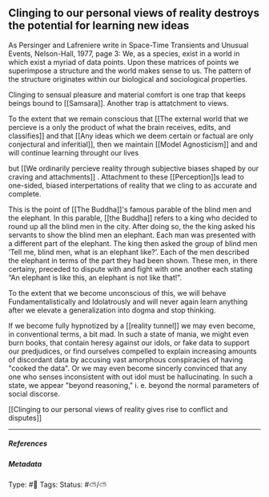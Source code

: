 ## Clinging to our personal views of reality destroys the potential for learning new ideas # 

As Persinger and Lafreniere write in Space-Time Transients and Unusual Events, Nelson-Hall, 1977, page 3: We, as a species, exist in a world in which exist a myriad of data points. Upon these matrices of points we superimpose a structure and the world makes sense to us. The pattern of the structure originates within our biological and sociological properties.

Clinging to sensual pleasure and material comfort is one trap that keeps beings bound to [[Samsara]]. Another trap is attatchment to views.

To the extent that we remain conscious that [[The external world that we percieve is a only the product of what the brain receives, edits, and classifies]] and that [[Any ideas which we deem certain or factual are only conjectural and inferitial]], then we maintain [[Model Agnosticism]] and and will continue learning throught our lives

but [[We ordinarily percieve reality through subjective biases shaped by our craving and attachments]] . Attachment to these [[Perception]]s lead to one-sided, biased interpertations of reality that we cling to as accurate and complete.

This is the point of [[The Buddha]]'s famous parable of the blind men and the elephant. In this parable, [[the Buddha]] refers to a king who decided to round up all the blind men in the city. After doing so, the the king asked his servants to show the blind men an elephant. Each man was presented with a different part of the elephant. The king then asked the group of blind men ‘Tell me, blind men, what is an elephant like?’. Each of the men described the elephant in terms of the part they had been shown. These men, in there certainy, preceded to dispute with and fight with one another each stating “An elephant is like this, an elephant is not like that!".

To the extent that we become unconscious of this, we will behave Fundamentalistically and Idolatrously and will never again learn anything after we elevate a generalization into dogma and stop thinking. 

If we become fully hypnotized by a [[reality tunnel]] we may even become, in conventional terms, a bit mad. In such a state of mania, we might even burn books, that contain heresy against our idols, or fake data to support our predjudices, or find ourselves compelled to explain increasing amounts of discordant data by accusing vast amorphous conspiracies of having "cooked the data". Or we may even become sincerly convinced that any one who senses inconsistent with out idol must be hallucinating. In such a state, we appear "beyond reasoning," i. e. beyond the normal parameters of social discorse. 

[[Clinging to our personal views of reality gives rise to conflict and disputes]]

___

##### References



##### Metadata

Type: #🔴 
Tags:
Status: #⛅️/⛅️ 